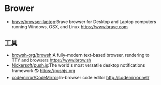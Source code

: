 # Brower

* [brave/browser-laptop](https://github.com/brave/browser-laptop):Brave browser for Desktop and Laptop computers running Windows, OSX, and Linux https://www.brave.com

## 工具

* [browsh-org/browsh](https://github.com/browsh-org/browsh):A fully-modern text-based browser, rendering to TTY and browsers https://www.brow.sh
* [Nickersoft/push.js](https://github.com/Nickersoft/push.js):The world's most versatile desktop notifications framework 🌎 https://pushjs.org
* [codemirror/CodeMirror](https://github.com/codemirror/CodeMirror):In-browser code editor http://codemirror.net/
